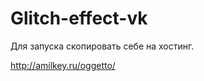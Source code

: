 Glitch-effect-vk
================

Для запуска скопировать себе на хостинг.

http://amilkey.ru/oggetto/
